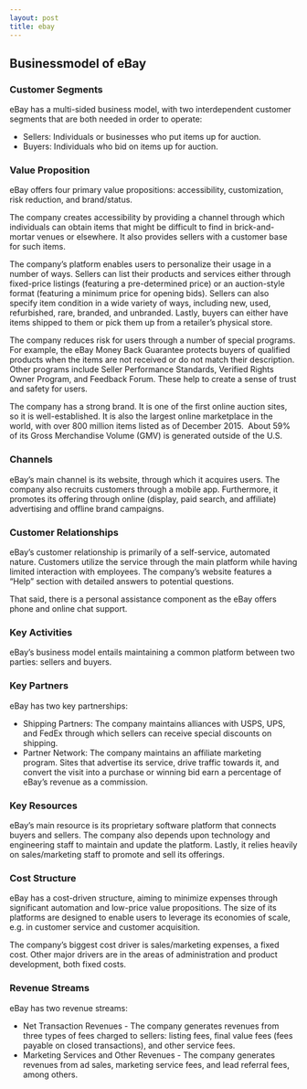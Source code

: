 ```yaml
---
layout: post
title: ebay
---
```


Businessmodel of eBay
----------------------

### Customer Segments

eBay has a multi-sided business model, with two interdependent customer segments that are both needed in order to operate:

 * Sellers: Individuals or businesses who put items up for auction.
* Buyers: Individuals who bid on items up for auction.
 ### Value Proposition

eBay offers four primary value propositions: accessibility, customization, risk reduction, and brand/status.

The company creates accessibility by providing a channel through which individuals can obtain items that might be difficult to find in brick-and-mortar venues or elsewhere. It also provides sellers with a customer base for such items.

The company’s platform enables users to personalize their usage in a number of ways. Sellers can list their products and services either through fixed-price listings (featuring a pre-determined price) or an auction-style format (featuring a minimum price for opening bids). Sellers can also specify item condition in a wide variety of ways, including new, used, refurbished, rare, branded, and unbranded. Lastly, buyers can either have items shipped to them or pick them up from a retailer’s physical store.

The company reduces risk for users through a number of special programs. For example, the eBay Money Back Guarantee protects buyers of qualified products when the items are not received or do not match their description. Other programs include Seller Performance Standards, Verified Rights Owner Program, and Feedback Forum. These help to create a sense of trust and safety for users.

The company has a strong brand. It is one of the first online auction sites, so it is well-established. It is also the largest online marketplace in the world, with over 800 million items listed as of December 2015.  About 59% of its Gross Merchandise Volume (GMV) is generated outside of the U.S.

### Channels

eBay’s main channel is its website, through which it acquires users. The company also recruits customers through a mobile app. Furthermore, it promotes its offering through online (display, paid search, and affiliate) advertising and offline brand campaigns.

### Customer Relationships

eBay’s customer relationship is primarily of a self-service, automated nature. Customers utilize the service through the main platform while having limited interaction with employees. The company’s website features a “Help” section with detailed answers to potential questions.

That said, there is a personal assistance component as the eBay offers phone and online chat support.

### Key Activities

eBay’s business model entails maintaining a common platform between two parties: sellers and buyers.

### Key Partners

eBay has two key partnerships:

 * Shipping Partners: The company maintains alliances with USPS, UPS, and FedEx through which sellers can receive special discounts on shipping.
* Partner Network: The company maintains an affiliate marketing program. Sites that advertise its service, drive traffic towards it, and convert the visit into a purchase or winning bid earn a percentage of eBay’s revenue as a commission.
 ### Key Resources

eBay’s main resource is its proprietary software platform that connects buyers and sellers. The company also depends upon technology and engineering staff to maintain and update the platform. Lastly, it relies heavily on sales/marketing staff to promote and sell its offerings.

### Cost Structure

eBay has a cost-driven structure, aiming to minimize expenses through significant automation and low-price value propositions. The size of its platforms are designed to enable users to leverage its economies of scale, e.g. in customer service and customer acquisition.

The company’s biggest cost driver is sales/marketing expenses, a fixed cost. Other major drivers are in the areas of administration and product development, both fixed costs.

### Revenue Streams

eBay has two revenue streams:

 * Net Transaction Revenues - The company generates revenues from three types of fees charged to sellers: listing fees, final value fees (fees payable on closed transactions), and other service fees.
* Marketing Services and Other Revenues - The company generates revenues from ad sales, marketing service fees, and lead referral fees, among others.
